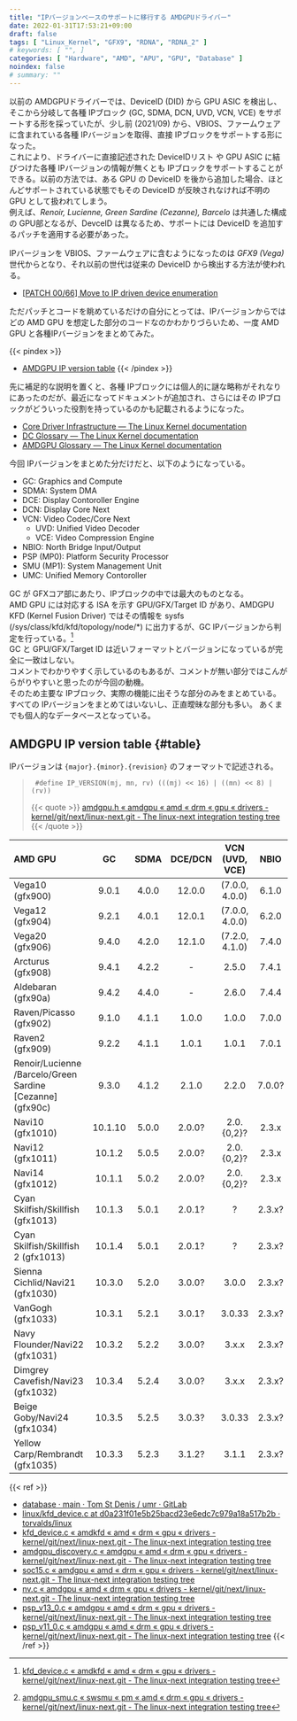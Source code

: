 ```yaml
---
title: "IPバージョンベースのサポートに移行する AMDGPUドライバー"
date: 2022-01-31T17:53:21+09:00
draft: false
tags: [ "Linux_Kernel", "GFX9", "RDNA", "RDNA_2" ]
# keywords: [ "", ]
categories: [ "Hardware", "AMD", "APU", "GPU", "Database" ]
noindex: false
# summary: ""
---
```


以前の AMDGPUドライバーでは、DeviceID (DID) から GPU ASIC を検出し、そこから分岐して各種 IPブロック (GC, SDMA, DCN, UVD, VCN, VCE) をサポートする形を採っていたが、少し前 (2021/09) から、VBIOS、ファームウェアに含まれている各種 IPバージョンを取得、直接 IPブロックをサポートする形になった。  
これにより、ドライバーに直接記述された DeviceIDリスト や GPU ASIC に結びつけた各種 IPバージョンの情報が無くとも IPブロックをサポートすることができる。以前の方法では、ある GPU の DeviceID を後から追加した場合、ほとんどサポートされている状態でもその DeviceID が反映されなければ不明の GPU として扱われてしまう。  
例えば、*Renoir, Lucienne, Green Sardine (Cezanne), Barcelo* は共通した構成の GPU部となるが、DevceID は異なるため、サポートには DeviceID を追加するパッチを適用する必要があった。  

IPバージョンを VBIOS、ファームウェアに含むようになったのは *GFX9 (Vega)* 世代からとなり、それ以前の世代は従来の DeviceID から検出する方法が使われる。  

* [[PATCH 00/66] Move to IP driven device enumeration](https://lists.freedesktop.org/archives/amd-gfx/2021-September/069191.html)

ただパッチとコードを眺めているだけの自分にとっては、IPバージョンからではどの AMD GPU を想定した部分のコードなのかわかりづらいため、一度 AMD GPU と各種IPバージョンをまとめてみた。  

{{< pindex >}}
* [AMDGPU IP version table](#table)
{{< /pindex >}}

先に補足的な説明を置くと、各種 IPブロックには個人的に謎な略称がそれなりにあったのだが、最近になってドキュメントが追加され、さらにはその IPブロックがどういった役割を持っているのかも記載されるようになった。  

* [Core Driver Infrastructure — The Linux Kernel documentation](https://www.kernel.org/doc/html/latest/gpu/amdgpu/driver-core.html)
* [DC Glossary — The Linux Kernel documentation](https://www.kernel.org/doc/html/latest/gpu/amdgpu/display/dc-glossary.html)
* [AMDGPU Glossary — The Linux Kernel documentation](https://www.kernel.org/doc/html/latest/gpu/amdgpu/amdgpu-glossary.html)

今回 IPバージョンをまとめた分だけだと、以下のようになっている。  

* GC: Graphics and Compute
* SDMA: System DMA
* DCE: Display Contoroller Engine
* DCN: Display Core Next
* VCN: Video Codec/Core Next
    * UVD: Unified Video Decoder
    * VCE: Video Compression Engine
* NBIO: North Bridge Input/Output
* PSP (MP0): Platform Security Processor
* SMU (MP1): System Management Unit
* UMC: Unified Memory Contoroller

GC が GFXコア部にあたり、IPブロックの中では最大のものとなる。  
AMD GPU には対応する ISA を示す GPU/GFX/Target ID があり、AMDGPU KFD (Kernel Fusion Driver) ではその情報を sysfs (/sys/class/kfd/kfd/topology/node/\*) に出力するが、GC IPバージョンから判定を行っている。[^gc-gpu_id]  
GC と GPU/GFX/Target ID は近いフォーマットとバージョンになっているが完全に一致はしない。  
コメントでわかりやすく示しているのもあるが、コメントが無い部分ではこんがらがりやすいと思ったのが今回の動機。  
そのため主要な IPブロック、実際の機能に出そうな部分のみをまとめている。すべての IPバージョンをまとめてはいないし、正直曖昧な部分も多い。
あくまでも個人的なデータベースとなっている。  

[^gc-gpu_id]: [kfd_device.c « amdkfd « amd « drm « gpu « drivers - kernel/git/next/linux-next.git - The linux-next integration testing tree](https://git.kernel.org/pub/scm/linux/kernel/git/next/linux-next.git/tree/drivers/gpu/drm/amd/amdkfd/kfd_device.c?h=next-20220128#n186)

## AMDGPU IP version table {#table}

IPバージョンは `{major}.{minor}.{revision}` のフォーマットで記述される。  

 > 		#define IP_VERSION(mj, mn, rv) (((mj) << 16) | ((mn) << 8) | (rv))
 >
 > {{< quote >}} [amdgpu.h « amdgpu « amd « drm « gpu « drivers - kernel/git/next/linux-next.git - The linux-next integration testing tree](https://git.kernel.org/pub/scm/linux/kernel/git/next/linux-next.git/tree/drivers/gpu/drm/amd/amdgpu/amdgpu.h?h=next-20220128#n767) {{< /quote >}}


| AMD GPU   | GC    | SDMA  | DCE/DCN | VCN (UVD, VCE) | NBIO  |PSP (MP0)|SMU (MP1)| UMC   |
| :-------- | :---: | :---: | :-----: | :------------: | :---: | :---: | :---: | :---: |
|Vega10 (gfx900)| 9.0.1| 4.0.0 | 12.0.0  | (7.0.0, 4.0.0) | 6.1.0 | 9.0.0 | 9.0.0 | 6.0.0 |
|Vega12 (gfx904)| 9.2.1| 4.0.1 | 12.0.1  | (7.0.0, 4.0.0) | 6.2.0 | 9.0.0 | 9.0.0 | 6.1.0 |
|Vega20 (gfx906)| 9.4.0| 4.2.0 | 12.1.0  | (7.2.0, 4.1.0) | 7.4.0 | 11.0.2| 11.0.2| 6.1.1 |
|Arcturus (gfx908)| 9.4.1| 4.2.2| -      | 2.5.0       | 7.4.1 | 11.0.4| 11.0.2| 6.1.2 | 
|Aldebaran (gfx90a)|9.4.2| 4.4.0| -      | 2.6.0       | 7.4.4 | 13.0.2| 13.0.2| 6.7.0 |
|Raven/Picasso (gfx902)| 9.1.0 | 4.1.1 | 1.0.0 | 1.0.0 | 7.0.0 | 10.0.0| 10.0.0| 7.0.0 |
|Raven2 (gfx909)       | 9.2.2 | 4.1.1 | 1.0.1 | 1.0.1 | 7.0.1 | 10.0.1| 10.0.1| 7.5.0 |
|Renoir/Lucienne<br>/Barcelo/Green Sardine \[Cezanne\] (gfx90c) |9.3.0|4.1.2|2.1.0|2.2.0|7.0.0?|12.0.x?|12.0.{1,2}[^rn-smu]|?|
|Navi10 (gfx1010)                |10.1.10| 5.0.0| 2.0.0?| 2.0.{0,2}?| 2.3.x| 11.0.0| 11.0.0| ?|
|Navi12 (gfx1011)                 |10.1.2| 5.0.5| 2.0.0?| 2.0.{0,2}?| 2.3.x| 11.0.9| 11.0.9| ?|
|Navi14 (gfx1012)                 |10.1.1| 5.0.2| 2.0.0?| 2.0.{0,2}?| 2.3.x| 11.0.5| 11.0.5| ?|
|Cyan Skilfish/Skillfish (gfx1013)|10.1.3|5.0.1|2.0.1?|?| 2.3.x? | 11.0.8 | 11.0.8 |?|
|Cyan Skilfish/Skillfish 2 (gfx1013)|10.1.4|5.0.1|2.0.1?|?| 2.3.x? | 11.0.8 | 11.0.8 |?|
|Sienna Cichlid/Navi21 (gfx1030)  | 10.3.0| 5.2.0| 3.0.0?| 3.0.0|2.3.x?| 11.0.7| 11.0.7| 8.7.x|
|VanGogh (gfx1033)                | 10.3.1| 5.2.1| 3.0.1?|3.0.33| 2.3.x?| 11.5.0| 11.5.0| ?|
|Navy Flounder/Navi22 (gfx1031)   | 10.3.2| 5.2.2| 3.0.0?| 3.x.x| 2.3.x?|11.0.11|11.0.11| ?|
|Dimgrey Cavefish/Navi23 (gfx1032)| 10.3.4| 5.2.4| 3.0.0?| 3.x.x| 2.3.x?|11.0.12|11.0.12| ?|
|Beige Goby/Navi24 (gfx1034)      | 10.3.5| 5.2.5| 3.0.3?|3.0.33| 2.3.x?|11.0.13|11.0.13| ?|
|Yellow Carp/Rembrandt (gfx1035)  | 10.3.3| 5.2.3| 3.1.2?| 3.1.1| 2.3.x?|13.0.{1,3}|13.0.{1,3}?| ?|

[^rn-nbio]: [soc15.c « amdgpu « amd « drm « gpu « drivers - kernel/git/next/linux-next.git - The linux-next integration testing tree](https://git.kernel.org/pub/scm/linux/kernel/git/next/linux-next.git/tree/drivers/gpu/drm/amd/amdgpu/soc15.c?h=next-20220128#n1399)
[^rn-smu]: [amdgpu_smu.c « swsmu « pm « amd « drm « gpu « drivers - kernel/git/next/linux-next.git - The linux-next integration testing tree](https://git.kernel.org/pub/scm/linux/kernel/git/next/linux-next.git/tree/drivers/gpu/drm/amd/pm/swsmu/amdgpu_smu.c?h=next-20220128#n526)

{{< ref >}}
* [database · main · Tom St Denis / umr · GitLab](https://gitlab.freedesktop.org/tomstdenis/umr/-/tree/main/database)
* [linux/kfd_device.c at d0a231f01e5b25bacd23e6edc7c979a18a517b2b · torvalds/linux](https://github.com/torvalds/linux/blob/d0a231f01e5b25bacd23e6edc7c979a18a517b2b/drivers/gpu/drm/amd/amdkfd/kfd_device.c)
* [kfd_device.c « amdkfd « amd « drm « gpu « drivers - kernel/git/next/linux-next.git - The linux-next integration testing tree](https://git.kernel.org/pub/scm/linux/kernel/git/next/linux-next.git/tree/drivers/gpu/drm/amd/amdkfd/kfd_device.c?h=next-20220128)
* [amdgpu_discovery.c « amdgpu « amd « drm « gpu « drivers - kernel/git/next/linux-next.git - The linux-next integration testing tree](https://git.kernel.org/pub/scm/linux/kernel/git/next/linux-next.git/tree/drivers/gpu/drm/amd/amdgpu/amdgpu_discovery.c?h=next-20220128)
* [soc15.c « amdgpu « amd « drm « gpu « drivers - kernel/git/next/linux-next.git - The linux-next integration testing tree](https://git.kernel.org/pub/scm/linux/kernel/git/next/linux-next.git/tree/drivers/gpu/drm/amd/amdgpu/soc15.c?h=next-20220128)
* [nv.c « amdgpu « amd « drm « gpu « drivers - kernel/git/next/linux-next.git - The linux-next integration testing tree](https://git.kernel.org/pub/scm/linux/kernel/git/next/linux-next.git/tree/drivers/gpu/drm/amd/amdgpu/nv.c?h=next-20220128)
* [psp_v13_0.c « amdgpu « amd « drm « gpu « drivers - kernel/git/next/linux-next.git - The linux-next integration testing tree](https://git.kernel.org/pub/scm/linux/kernel/git/next/linux-next.git/tree/drivers/gpu/drm/amd/amdgpu/psp_v13_0.c?h=next-20220128)
* [psp_v11_0.c « amdgpu « amd « drm « gpu « drivers - kernel/git/next/linux-next.git - The linux-next integration testing tree](https://git.kernel.org/pub/scm/linux/kernel/git/next/linux-next.git/tree/drivers/gpu/drm/amd/amdgpu/psp_v11_0.c?h=next-20220128)
{{< /ref >}}

